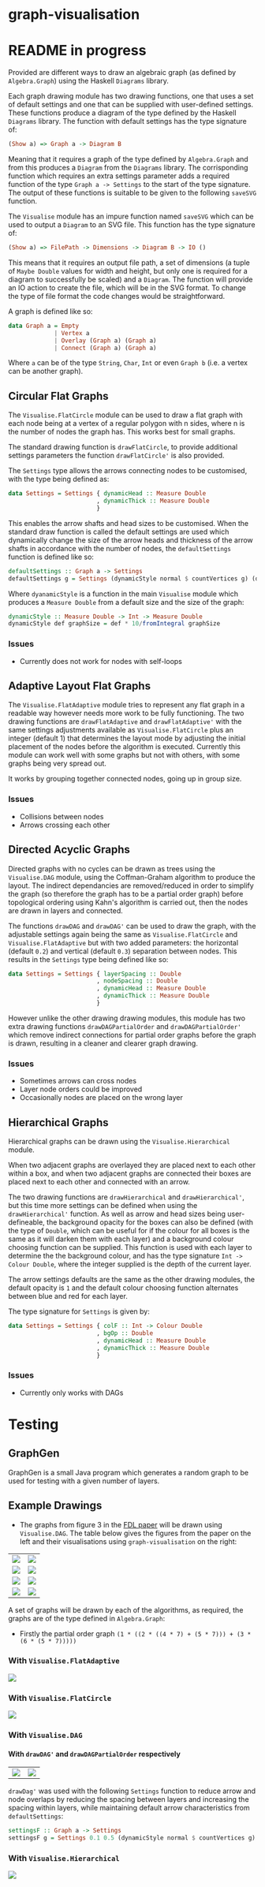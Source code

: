 # graph-visualisation
# README in progress
Provided are different ways to draw an algebraic graph (as defined by `Algebra.Graph`) using the Haskell `Diagrams` library.

Each graph drawing module has two drawing functions, one that uses a set of default settings and one that can be supplied with user-defined settings. These functions produce a diagram of the type defined by the Haskell `Diagrams` library. The function with default settings has the type signature of:
```Haskell
(Show a) => Graph a -> Diagram B
```

Meaning that it requires a graph of the type defined by `Algebra.Graph` and from this produces a `Diagram` from the `Diagrams` library. The corrisponding function which requires an extra settings parameter adds a required function of the type `Graph a -> Settings` to the start of the type signature. The output of these functions is suitable to be given to the following `saveSVG` function.

The `Visualise` module has an impure function named `saveSVG` which can be used to output a `Diagram` to an SVG file. This function has the type signature of: 
```Haskell
(Show a) => FilePath -> Dimensions -> Diagram B -> IO ()
```
This means that it requires an output file path, a set of dimensions (a tuple of `Maybe Double` values for width and height, but only one is required for a diagram to successfully be scaled) and a `Diagram`. The function will provide an IO action to create the file, which will be in the SVG format. To change the type of file format the code changes would be straightforward.

A graph is defined like so:
```Haskell
data Graph a = Empty
             | Vertex a
             | Overlay (Graph a) (Graph a)
             | Connect (Graph a) (Graph a)
```

Where `a` can be of the type `String`, `Char`, `Int` or even `Graph b` (i.e. a vertex can be another graph).

## Circular Flat Graphs
The `Visualise.FlatCircle` module can be used to draw a flat graph with each node being at a vertex of a regular polygon with n sides, where n is the number of nodes the graph has. This works best for small graphs.

The standard drawing function is `drawFlatCircle`, to provide additional settings parameters the function `drawFlatCircle'` is also provided.

The `Settings` type allows the arrows connecting nodes to be customised, with the type being defined as:
```Haskell
data Settings = Settings { dynamicHead :: Measure Double 
                         , dynamicThick :: Measure Double 
                         }
``` 
This enables the arrow shafts and head sizes to be customised. When the standard draw function is called the default settings are used which dynamically change the size of the arrow heads and thickness of the arrow shafts in accordance with the number of nodes, the `defaultSettings` function is defined like so:
```Haskell
defaultSettings :: Graph a -> Settings
defaultSettings g = Settings (dynamicStyle normal $ countVertices g) (dynamicStyle thin $ countVertices g)
```

Where `dyanamicStyle` is a function in the main `Visualise` module which produces a `Measure Double` from a default size and the size of the graph:
```Haskell
dynamicStyle :: Measure Double -> Int -> Measure Double
dynamicStyle def graphSize = def * 10/fromIntegral graphSize
```

### Issues
* Currently does not work for nodes with self-loops

## Adaptive Layout Flat Graphs
The `Visualise.FlatAdaptive` module tries to represent any flat graph in a readable way however needs more work to be fully functioning.
The two drawing functions are `drawFlatAdaptive` and `drawFlatAdaptive'` with the same settings adjustments available as `Visualise.FlatCircle` plus an integer (default 1) that determines the layout mode by adjusting the initial placement of the nodes before the algorithm is executed. Currently this module can work well with some graphs but not with others, with some graphs being very spread out.

It works by grouping together connected nodes, going up in group size.

### Issues
* Collisions between nodes
* Arrows crossing each other

## Directed Acyclic Graphs
Directed graphs with no cycles can be drawn as trees using the `Visualise.DAG` module, using the Coffman-Graham algorithm to produce the layout. The indirect dependancies are removed/reduced in order to simplify the graph (so therefore the graph has to be a partial order graph) before topological ordering using Kahn's algorithm is carried out, then the nodes are drawn in layers and connected.

The functions `drawDAG` and `drawDAG'` can be used to draw the graph, with the adjustable settings again being the same as `Visualise.FlatCircle` and `Visualise.FlatAdaptive` but with two added parameters: the horizontal (default `0.2`) and vertical (default `0.3`) separation between nodes. This results in the `Settings` type being defined like so:
```Haskell
data Settings = Settings { layerSpacing :: Double
                         , nodeSpacing :: Double
                         , dynamicHead :: Measure Double
                         , dynamicThick :: Measure Double
                         }
```

However unlike the other drawing drawing modules, this module has two extra drawing functions `drawDAGPartialOrder` and `drawDAGPartialOrder'` which remove indirect connections for partial order graphs before the graph is drawn, resulting in a cleaner and clearer graph drawing.

### Issues
* Sometimes arrows can cross nodes
* Layer node orders could be improved
* Occasionally nodes are placed on the wrong layer

## Hierarchical Graphs
Hierarchical graphs can be drawn using the `Visualise.Hierarchical` module. 

When two adjacent graphs are overlayed they are placed next to each other within a box, and when two adjacent graphs are connected their boxes are placed next to each other and connected with an arrow.

The two drawing functions are `drawHierarchical` and `drawHierarchical'`, but this time more settings can be defined when using the `drawHierarchical'` function. As well as arrow and head sizes being user-defineable, the background opacity for the boxes can also be defined (with the type of `Double`, which can be useful for if the colour for all boxes is the same as it will darken them with each layer) and a background colour choosing function can be supplied. This function is used with each layer to determine the the background colour, and has the type signature `Int -> Colour Double`, where the integer supplied is the depth of the current layer.

The arrow settings defaults are the same as the other drawing modules, the default opacity is `1` and the default colour choosing function alternates between blue and red for each layer.

The type signature for `Settings` is given by:
```Haskell
data Settings = Settings { colF :: Int -> Colour Double
                		 , bgOp :: Double
                		 , dynamicHead :: Measure Double
                		 , dynamicThick :: Measure Double
                		 }
```

### Issues
* Currently only works with DAGs

# Testing

## GraphGen
GraphGen is a small Java program which generates a random graph to be used for testing with a given number of layers.

## Example Drawings
* The graphs from figure 3 in the [FDL paper](https://github.com/tuura/fdl17-paper) will be drawn using `Visualise.DAG`.
The table below gives the figures from the paper on the left and their visualisations using `graph-visualisation` on the right:

<table>
    <tr>
        <td><img src="examples/fdl-fig-3/fdl_3a_paper.svg" /></td>
        <td><img src="examples/fdl-fig-3/fdl_3a_dag.png" /></td>
    </tr>
    <tr>
        <td><img src="examples/fdl-fig-3/fdl_3b_paper.svg" /></td>
        <td><img src="examples/fdl-fig-3/fdl_3b_dag.png" /></td>
    </tr>
    <tr>
        <td><img src="examples/fdl-fig-3/fdl_3c_paper.svg" /></td>
        <td><img src="examples/fdl-fig-3/fdl_3c_dag.png" /></td>
    </tr>
    <tr>
        <td><img src="examples/fdl-fig-3/fdl_3d_paper.svg" /></td>
        <td><img src="examples/fdl-fig-3/fdl_3d_dag.png" /></td>
    </tr>
</table>

A set of graphs will be drawn by each of the algorithms, as required, the graphs are of the type defined in `Algebra.Graph`:
* Firstly the partial order graph `(1 * ((2 * ((4 * 7) + (5 * 7))) + (3 * (6 * (5 * 7)))))`

### With `Visualise.FlatAdaptive`
<img src="examples/flat_adaptive_example_1.svg" />

### With `Visualise.FlatCircle`
<img src="examples/flat_circle_example_1.svg" />

### With `Visualise.DAG`
#### With `drawDAG'` and `drawDAGPartialOrder` respectively

<table>
	<tr>
		<td><img src="examples/DAG_example_1.svg" /></td>
		<td><img src="examples/DAG_partial_order_example_1.svg" /></td>
	</tr>
</table>

`drawDag'` was used with the following `Settings` function to reduce arrow and node overlaps by reducing the spacing between layers and increasing the spacing within layers, while maintaining default arrow characteristics from `defaultSettings`:
```Haskell
settingsF :: Graph a -> Settings
settingsF g = Settings 0.1 0.5 (dynamicStyle normal $ countVertices g) (dynamicStyle thin $ countVertices g)
```

### With `Visualise.Hierarchical`
<img src="examples/hierarchical_example_1.svg" />